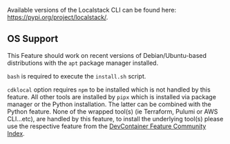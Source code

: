 Available versions of the Localstack CLI can be found here: https://pypi.org/project/localstack/.

## OS Support

This Feature should work on recent versions of Debian/Ubuntu-based distributions with the `apt` package manager installed.

`bash` is required to execute the `install.sh` script.

`cdklocal` option requires `npm` to be installed which is not handled by this feature. All other tools are installed by `pipx` which is installed via package manager or the Python installation. The latter can be combined with the Python feature.
None of the wrapped tool(s) (ie Terraform, Pulumi or AWS CLI...etc), are handled by this feature, to install the underlying tool(s) please use the respective feature from the [DevContainer Feature Community Index](https://containers.dev/features).